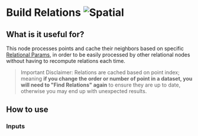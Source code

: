 # Build Relations ![Spatial](https://img.shields.io/badge/Spatial-955195)

## What is it useful for?
This node processes points and cache their neighbors based on specific [Relational Params](PCGExRelationalParams.md), in order to be easily processed by other relational nodes without having to recompute relations each time.

> Important Disclaimer: Relations are cached based on point index; meaning **if you change the order or number of point in a dataset, you will need to "Find Relations" again** to ensure they are up to date, otherwise you may end up with unexpected results.

## How to use
### Inputs